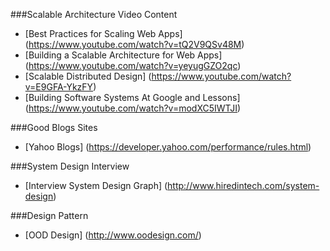 
###Scalable Architecture Video Content
- [Best Practices for Scaling Web Apps] (https://www.youtube.com/watch?v=tQ2V9QSv48M)
- [Building a Scalable Architecture for Web Apps] (https://www.youtube.com/watch?v=yeyugGZO2qc)
- [Scalable Distributed Design] (https://www.youtube.com/watch?v=E9GFA-YkzFY)
- [Building Software Systems At Google and Lessons] (https://www.youtube.com/watch?v=modXC5IWTJI)

###Good Blogs Sites
- [Yahoo Blogs] (https://developer.yahoo.com/performance/rules.html)

###System Design Interview
- [Interview System Design Graph] (http://www.hiredintech.com/system-design)

###Design Pattern
- [OOD Design] (http://www.oodesign.com/)
